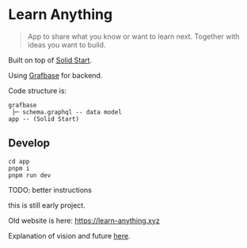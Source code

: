 # Learn Anything

> App to share what you know or want to learn next. Together with ideas you want to build.

Built on top of [Solid Start](https://github.com/solidjs/solid-start).

Using [Grafbase](https://grafbase.com) for backend.

Code structure is:

```
grafbase
 ├─ schema.graphql -- data model
app -- (Solid Start)
```

## Develop

```
cd app
pnpm i
pnpm run dev
```

TODO: better instructions

this is still early project.

Old website is here: https://learn-anything.xyz

Explanation of vision and future [here](https://wiki.nikiv.dev/ideas/learn-anything).
